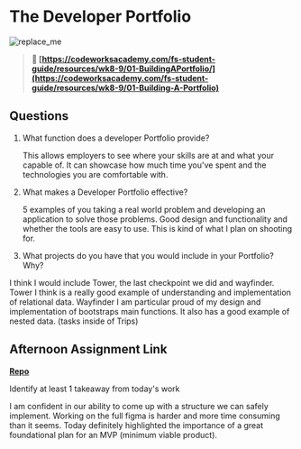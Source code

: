 # The Developer Portfolio

![replace_me](https://codeworks.blob.core.windows.net/public/assets/img/illustrations/placeholder.svg)

> **📖 [https://codeworksacademy.com/fs-student-guide/resources/wk8-9/01-BuildingAPortfolio/](https://codeworksacademy.com/fs-student-guide/resources/wk8-9/01-Building-A-Portfolio)**

## Questions

1. What function does a developer Portfolio provide?

    This allows employers to see where your skills are at and what your capable of. It can showcase how much time you've spent and the technologies you are comfortable with.

2. What makes a Developer Portfolio effective?

    5 examples of you taking a real world problem and developing an application to solve those problems. Good design and functionality and whether the tools are easy to use. This is kind of what I plan on shooting for.

3. What projects do you have that you would include in your Portfolio? Why?

  I think I would include Tower, the last checkpoint we did and wayfinder. Tower I think is a really good example of understanding and implementation of relational data. Wayfinder I am particular proud of my design and implementation of bootstraps main functions. It also has a good example of nested data. (tasks inside of Trips)

## Afternoon Assignment Link

**[Repo](https://github.com/patrick-misner/bnbooking)**

Identify at least 1 takeaway from today's work

I am confident in our ability to come up with a structure we can safely implement. Working on the full figma is  harder and more time consuming than it seems. Today definitely highlighted the importance of a great foundational plan for an MVP (minimum viable product).
